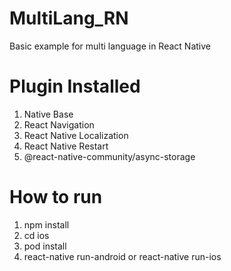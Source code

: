# MultiLang_RN
Basic example for multi language in React Native

# Plugin Installed
1. Native Base
2. React Navigation
3. React Native Localization
4. React Native Restart
5. @react-native-community/async-storage

# How to run
1. npm install
2. cd ios
3. pod install
4. react-native run-android or react-native run-ios
